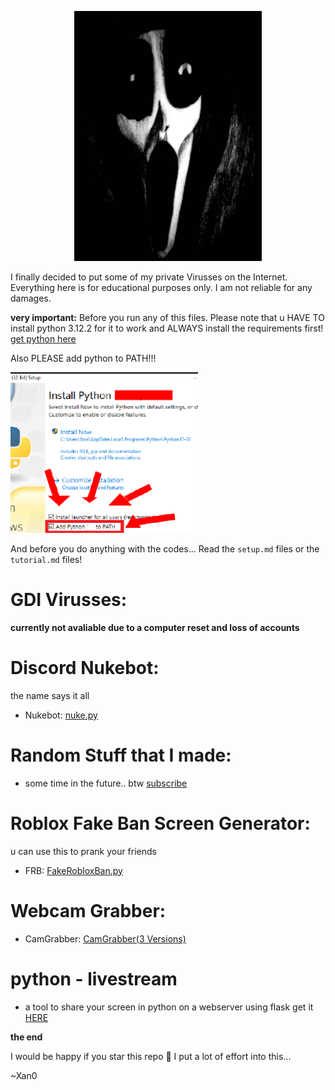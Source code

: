 <p align='center'><img src="https://github.com/Xan0GDI/Xan0/blob/main/resources/image3.jpg" width=300 /></p>

I finally decided to put some of my private Virusses on the Internet. 
Everything here is for educational purposes only.
I am not reliable for any damages.

**very important:** Before you run any of this files. Please note that u HAVE TO install python 3.12.2 for it to work and ALWAYS install the requirements first!
[get python here](https://www.python.org/downloads/)

Also PLEASE add python to PATH!!!

<p align='left'><img src="https://github.com/Xan0GDI/Xan0/blob/main/resources/JUST%20ADD%20IT%20TO%20PATH.png" width=300 /></p>

And before you do anything with the codes... Read the `setup.md` files or the `tutorial.md` files!

# GDI Virusses:

**currently not avaliable due to a computer reset and loss of accounts**

# Discord Nukebot:

the name says it all
- Nukebot: [nuke.py](https://github.com/Xan0GDI/Xan0/blob/main/nukebot/nuke.py)

# Random Stuff that I made:

- some time in the future.. btw [subscribe](https://youtube.com/@Xan0V2)

# Roblox Fake Ban Screen Generator:

u can use this to prank your friends
- FRB: [FakeRobloxBan.py](https://github.com/Xan0GDI/Xan0/blob/main/roblox%20fake%20ban/editor.py)

# Webcam Grabber:

- CamGrabber: [CamGrabber(3 Versions)](https://github.com/Xan0GDI/Xan0/tree/main/CamGrabber)

# python - livestream

- a tool to share your screen in python on a webserver using flask
  get it [HERE](https://github.com/Xan0GDI/Xan0/tree/main/screenrecorder)


**the end**

I would be happy if you star this repo 🥺 I put a lot of effort into this...

~Xan0
